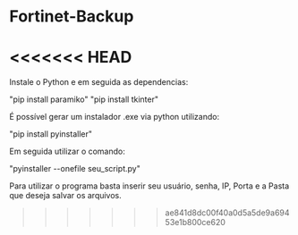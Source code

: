 # Fortinet-Backup
<<<<<<< HEAD
=======
Instale o Python e em seguida as dependencias:

"pip install paramiko"
"pip install tkinter"

É possível gerar um instalador .exe via python utilizando:

"pip install pyinstaller" 

Em seguida utilizar o comando:

"pyinstaller --onefile seu_script.py"

Para utilizar o programa basta inserir seu usuário, senha, IP, Porta e a Pasta que deseja salvar os arquivos.
>>>>>>> ae841d8dc00f40a0d5a5de9a69453e1b800ce620
